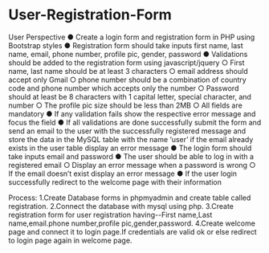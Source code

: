 # User-Registration-Form
User Perspective
● Create a login form and registration form in PHP using Bootstrap styles
● Registration form should take inputs first name, last name, email, phone
number, profile pic, gender, password
● Validations should be added to the registration form using
javascript/jquery
○ First name, last name should be at least 3 characters
○ email address should accept only Gmail
○ phone number should be a combination of country code and
phone number which accepts only the number
○ Password should at least be 8 characters with 1 capital letter,
special character, and number
○ The profile pic size should be less than 2MB
○ All fields are mandatory
● If any validation fails show the respective error message and focus the
field
● If all validations are done successfully submit the form and send an
email to the user with the successfully registered message and store
the data in the MySQL table with the name ‘user’ if the email already
exists in the user table display an error message
● The login form should take inputs email and password
● The user should be able to log in with a registered email
○ Display an error message when a password is wrong
○ If the email doesn’t exist display an error message
● If the user login successfully redirect to the welcome page with their
information



Process:
1.Create Database forms in phpmyadmin and create table called registration.
2.Connect the database with mysql using php.
3.Create registration form for user registration having--First name,Last name,email.phone number,profile pic,gender,password.
4.Create welcome page and connect it to login page.If credentials are valid ok or else redirect to login page again in welcome page.

